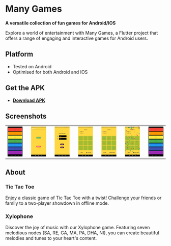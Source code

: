 # Many Games

**A versatile collection of fun games for Android/IOS**

Explore a world of entertainment with Many Games, a Flutter project that offers a range of engaging and interactive games for Android users.

## Platform

- Tested on Android
- Optimised for both Android and IOS

## Get the APK
- **[Download APK](https://drive.google.com/file/d/1DVLQJsiG7WXcn85DPcqaLIiBVGu1ibun/view?usp=sharing)**

## Screenshots 
<table>
  <tr>
    <td>
      <img src="Screenshots/1.jpg" width="200">
    </td>
    <td style="padding-left: 20px;">
      <img src="Screenshots/2.jpg" width="200">
    </td>
    <td style="padding-left: 20px;">
      <img src="Screenshots/3.jpg" width="200">
    </td>
    <td style="padding-left: 20px;">
      <img src="Screenshots/4.jpg" width="200">
    </td>
    <td style="padding-left: 20px;">
      <img src="Screenshots/6.jpg" width="200">
    </td>
    <td style="padding-left: 20px;">
      <img src="Screenshots/7.jpg" width="200">
    </td>
    <td style="padding-left: 20px;">
      <img src="Screenshots/5.jpg" width="200">
    </td>
  </tr>
</table>


## About

### Tic Tac Toe

Enjoy a classic game of Tic Tac Toe with a twist! Challenge your friends or family to a two-player showdown in offline mode.

### Xylophone

Discover the joy of music with our Xylophone game. Featuring seven melodious nodes (SA, RE, GA, MA, PA, DHA, NI), you can create beautiful melodies and tunes to your heart's content.
